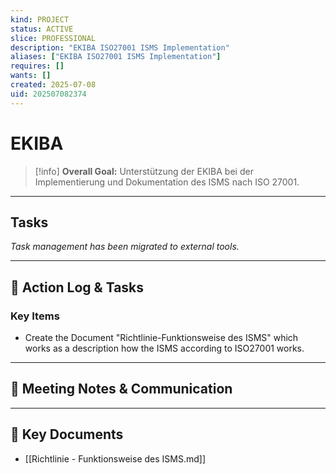 ```yaml
---
kind: PROJECT
status: ACTIVE
slice: PROFESSIONAL
description: "EKIBA ISO27001 ISMS Implementation"
aliases: ["EKIBA ISO27001 ISMS Implementation"]
requires: []
wants: []
created: 2025-07-08
uid: 202507082374
---
```


# EKIBA

> [!info]
> **Overall Goal:** Unterstützung der EKIBA bei der Implementierung und Dokumentation des ISMS nach ISO 27001.

---

## Tasks

*Task management has been migrated to external tools.*

---

## 📝 Action Log & Tasks

### Key Items
- Create the Document "Richtlinie-Funktionsweise des ISMS" which works as a description how the ISMS according to ISO27001 works.

---
## 💬 Meeting Notes & Communication


---
## 📎 Key Documents

- [[Richtlinie - Funktionsweise des ISMS.md]]
